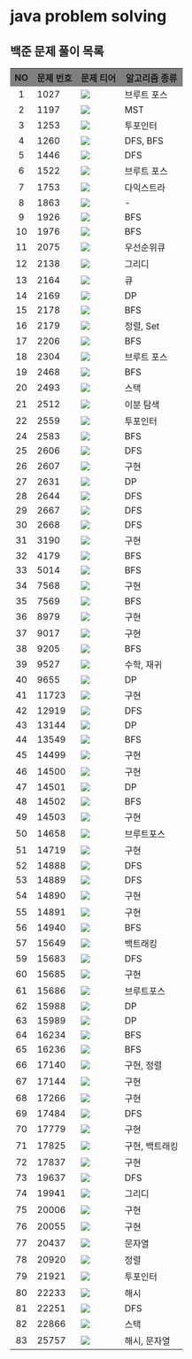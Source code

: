 # java problem solving


<html>
<body>
    <h2> 백준 문제 풀이 목록 </h2>
    <table>
        <tr style="background-color:gray;">
            <th>NO</th>
            <th>문제 번호</th>
            <th>문제 티어</th>
            <th>알고리즘 종류</th>
        </tr>
        <tr>
            <td align="center">1</td>
            <td>1027</td>
            <td><img src="https://img.shields.io/badge/Gold%204-gold?style=flat-square"></td>
            <td>브루트 포스</td>
        </tr>        
        <tr>
            <td align="center">2</td>
            <td>1197</td>
            <td><img src="https://img.shields.io/badge/Gold%204-gold?style=flat-square"></td>
            <td>MST</td>
        </tr>        
        <tr>
            <td align="center">3</td>
            <td>1253</td>
            <td><img src="https://img.shields.io/badge/Gold%204-gold?style=flat-square"></td>
            <td>투포인터</td>
        </tr>        
        <tr>
            <td align="center">4</td>
            <td>1260</td>
            <td><img src="https://img.shields.io/badge/Silver%202-silver?style=flat-square"></td>
            <td>DFS, BFS</td>
        </tr>        
        <tr>
            <td align="center">5</td>
            <td>1446</td>
            <td><img src="https://img.shields.io/badge/Silver%201-silver?style=flat-square"></td>
            <td>DFS</td>
        </tr>        
        <tr>
            <td align="center">6</td>
            <td>1522</td>
            <td><img src="https://img.shields.io/badge/Gold%205-gold?style=flat-square"></td>
            <td>브루트 포스</td>
        </tr>        
        <tr>
            <td align="center">7</td>
            <td>1753</td>
            <td><img src="https://img.shields.io/badge/Gold%204-gold?style=flat-square"></td>
            <td>다익스트라</td>
        </tr>        
        <tr>
            <td align="center">8</td>
            <td>1863</td>
            <td><img src="https://img.shields.io/badge/Gold%204-gold?style=flat-square"></td>
            <td>-</td>
        </tr>        
        <tr>
            <td align="center">9</td>
            <td>1926</td>
            <td><img src="https://img.shields.io/badge/Silver%201-silver?style=flat-square"></td>
            <td>BFS</td>
        </tr>        
        <tr>
            <td align="center">10</td>
            <td>1976</td>
            <td><img src="https://img.shields.io/badge/Gold%204-gold?style=flat-square"></td>
            <td>BFS</td>
        </tr>        
        <tr>
            <td align="center">11</td>
            <td>2075</td>
            <td><img src="https://img.shields.io/badge/Silver%202-silver?style=flat-square"></td>
            <td>우선순위큐</td>
        </tr>        
        <tr>
            <td align="center">12</td>
            <td>2138</td>
            <td><img src="https://img.shields.io/badge/Gold%205-gold?style=flat-square"></td>
            <td>그리디</td>
        </tr>        
        <tr>
            <td align="center">13</td>
            <td>2164</td>
            <td><img src="https://img.shields.io/badge/Silver%204-silver?style=flat-square"></td>
            <td>큐</td>
        </tr>        
        <tr>
            <td align="center">14</td>
            <td>2169</td>
            <td><img src="https://img.shields.io/badge/Gold%202-gold?style=flat-square"></td>
            <td>DP</td>
        </tr>        
        <tr>
            <td align="center">15</td>
            <td>2178</td>
            <td><img src="https://img.shields.io/badge/Silver%201-silver?style=flat-square"></td>
            <td>BFS</td>
        </tr>        
        <tr>
            <td align="center">16</td>
            <td>2179</td>
            <td><img src="https://img.shields.io/badge/Gold%204-gold?style=flat-square"></td>
            <td>정렬, Set</td>
        </tr>
        <tr>
            <td align="center">17</td>
            <td>2206</td>
            <td><img src="https://img.shields.io/badge/Gold%203-gold?style=flat-square"></td>
            <td>BFS</td>
        </tr>
        <tr>
            <td align="center">18</td>
            <td>2304</td>
            <td><img src="https://img.shields.io/badge/Silver%202-silver?style=flat-square"></td>
            <td>브루트 포스</td>
        </tr>
        <tr>
            <td align="center">19</td>
            <td>2468</td>
            <td><img src="https://img.shields.io/badge/Silver%201-silver?style=flat-square"></td>
            <td>BFS</td>
        </tr>
        <tr>
            <td align="center">20</td>
            <td>2493</td>
            <td><img src="https://img.shields.io/badge/Gold%205-gold?style=flat-square"></td>
            <td>스택</td>
        </tr>
        <tr>
            <td align="center">21</td>
            <td>2512</td>
            <td><img src="https://img.shields.io/badge/Silver%202-silver?style=flat-square"></td>
            <td>이분 탐색</td>
        </tr>
        <tr>
            <td align="center">22</td>
            <td>2559</td>
            <td><img src="https://img.shields.io/badge/Silver%203-silver?style=flat-square"></td>
            <td>투포인터</td>
        </tr>
        <tr>
            <td align="center">24</td>
            <td>2583</td>
            <td><img src="https://img.shields.io/badge/Silver%201-silver?style=flat-square"></td>
            <td>BFS</td>
        </tr>
        <tr>
            <td align="center">25</td>
            <td>2606</td>
            <td><img src="https://img.shields.io/badge/Silver%202-silver?style=flat-square"></td>
            <td>DFS</td>
        </tr>
        <tr>
            <td align="center">26</td>
            <td>2607</td>
            <td><img src="https://img.shields.io/badge/Silver%202-silver?style=flat-square"></td>
            <td>구현</td>
        </tr>
        <tr>
            <td align="center">27</td>
            <td>2631</td>
            <td><img src="https://img.shields.io/badge/Gold%204-gold?style=flat-square"></td>
            <td>DP</td>
        </tr>
        <tr>
            <td align="center">28</td>
            <td>2644</td>
            <td><img src="https://img.shields.io/badge/Silver%202-silver?style=flat-square"></td>
            <td>DFS</td>
        </tr>
        <tr>
            <td align="center">29</td>
            <td>2667</td>
            <td><img src="https://img.shields.io/badge/Silver%201-silver?style=flat-square"></td>
            <td>DFS</td>
        </tr>
        <tr>
            <td align="center">30</td>
            <td>2668</td>
            <td><img src="https://img.shields.io/badge/Gold%205-gold?style=flat-square"></td>
            <td>DFS</td>
        </tr>
        <tr>
            <td align="center">31</td>
            <td>3190</td>
            <td><img src="https://img.shields.io/badge/Gold%204-gold?style=flat-square"></td>
            <td>구현</td>
        </tr>
        <tr>
            <td align="center">32</td>
            <td>4179</td>
            <td><img src="https://img.shields.io/badge/Gold%204-gold?style=flat-square"></td>
            <td>BFS</td>
        </tr>
        <tr>
            <td align="center">33</td>
            <td>5014</td>
            <td><img src="https://img.shields.io/badge/Silver%201-silver?style=flat-square"></td>
            <td>BFS</td>
        </tr>
        <tr>
            <td align="center">34</td>
            <td>7568</td>
            <td><img src="https://img.shields.io/badge/Silver%205-silver?style=flat-square"></td>
            <td>구현</td>
        </tr>
        <tr>
            <td align="center">35</td>
            <td>7569</td>
            <td><img src="https://img.shields.io/badge/Gold%205-gold?style=flat-square"></td>
            <td>BFS</td>
        </tr>
        <tr>
            <td align="center">36</td>
            <td>8979</td>
            <td><img src="https://img.shields.io/badge/Silver%205-silver?style=flat-square"></td>
            <td>구현</td>
        </tr>
        <tr>
            <td align="center">37</td>
            <td>9017</td>
            <td><img src="https://img.shields.io/badge/Silver%203-silver?style=flat-square"></td>
            <td>구현</td>
        </tr>
        <tr>
            <td align="center">38</td>
            <td>9205</td>
            <td><img src="https://img.shields.io/badge/Gold%205-gold?style=flat-square"></td>
            <td>BFS</td>
        </tr>
        <tr>
            <td align="center">39</td>
            <td>9527</td>
            <td><img src="https://img.shields.io/badge/Gold%202-gold?style=flat-square"></td>
            <td>수학, 재귀</td>
        </tr>
        <tr>
            <td align="center">40</td>
            <td>9655</td>
            <td><img src="https://img.shields.io/badge/Silver%205-silver?style=flat-square"></td>
            <td>DP</td>
        </tr>
        <tr>
            <td align="center">41</td>
            <td>11723</td>
            <td><img src="https://img.shields.io/badge/Silver%205-silver?style=flat-square"></td>
            <td>구현</td>
        </tr>
        <tr>
            <td align="center">42</td>
            <td>12919</td>
            <td><img src="https://img.shields.io/badge/Gold%205-gold?style=flat-square"></td>
            <td>DFS</td>
        </tr>
        <tr>
            <td align="center">43</td>
            <td>13144</td>
            <td><img src="https://img.shields.io/badge/Gold%204-gold?style=flat-square"></td>
            <td>DP</td>
        </tr>
        <tr>
            <td align="center">44</td>
            <td>13549</td>
            <td><img src="https://img.shields.io/badge/Gold%205-gold?style=flat-square"></td>
            <td>BFS</td>
        </tr>
        <tr>
            <td align="center">45</td>
            <td>14499</td>
            <td><img src="https://img.shields.io/badge/Gold%204-gold?style=flat-square"></td>
            <td>구현</td>
        </tr>
        <tr>
            <td align="center">46</td>
            <td>14500</td>
            <td><img src="https://img.shields.io/badge/Gold%204-gold?style=flat-square"></td>
            <td>구현</td>
        </tr>
        <tr>
            <td align="center">47</td>
            <td>14501</td>
            <td><img src="https://img.shields.io/badge/Silver%203-silver?style=flat-square"></td>
            <td>DP</td>
        </tr>
        <tr>
            <td align="center">48</td>
            <td>14502</td>
            <td><img src="https://img.shields.io/badge/Gold%204-gold?style=flat-square"></td>
            <td>BFS</td>
        </tr>
        <tr>
            <td align="center">49</td>
            <td>14503</td>
            <td><img src="https://img.shields.io/badge/Gold%205-gold?style=flat-square"></td>
            <td>구현</td>
        </tr>
        <tr>
            <td align="center">50</td>
            <td>14658</td>
            <td><img src="https://img.shields.io/badge/Gold%203-gold?style=flat-square"></td>
            <td>브루트포스</td>
        </tr>
        <tr>
            <td align="center">51</td>
            <td>14719</td>
            <td><img src="https://img.shields.io/badge/Gold%205-gold?style=flat-square"></td>
            <td>구현</td>
        </tr>
        <tr>
            <td align="center">52</td>
            <td>14888</td>
            <td><img src="https://img.shields.io/badge/Silver%201-silver?style=flat-square"></td>
            <td>DFS</td>
        </tr>
        <tr>
            <td align="center">53</td>
            <td>14889</td>
            <td><img src="https://img.shields.io/badge/Silver%201-silver?style=flat-square"></td>
            <td>DFS</td>
        </tr>
        <tr>
            <td align="center">54</td>
            <td>14890</td>
            <td><img src="https://img.shields.io/badge/Gold%203-gold?style=flat-square"></td>
            <td>구현</td>
        </tr>
        <tr>
            <td align="center">55</td>
            <td>14891</td>
            <td><img src="https://img.shields.io/badge/Gold%205-gold?style=flat-square"></td>
            <td>구현</td>
        </tr>
        <tr>
            <td align="center">56</td>
            <td>14940</td>
            <td><img src="https://img.shields.io/badge/Silver%201-silver?style=flat-square"></td>
            <td>BFS</td>
        </tr>
        <tr>
            <td align="center">57</td>
            <td>15649</td>
            <td><img src="https://img.shields.io/badge/Silver%203-silver?style=flat-square"></td>
            <td>백트래킹</td>
        </tr>
        <tr>
            <td align="center">59</td>
            <td>15683</td>
            <td><img src="https://img.shields.io/badge/Gold%204-gold?style=flat-square"></td>
            <td>DFS</td>
        </tr>
        <tr>
            <td align="center">60</td>
            <td>15685</td>
            <td><img src="https://img.shields.io/badge/Gold%203-gold?style=flat-square"></td>
            <td>구현</td>
        </tr>
        <tr>
            <td align="center">61</td>
            <td>15686</td>
            <td><img src="https://img.shields.io/badge/Gold%205-gold?style=flat-square"></td>
            <td>브루트포스</td>
        </tr>
        <tr>
            <td align="center">62</td>
            <td>15988</td>
            <td><img src="https://img.shields.io/badge/Silver%202-silver?style=flat-square"></td>
            <td>DP</td>
        </tr>
        <tr>
            <td align="center">63</td>
            <td>15989</td>
            <td><img src="https://img.shields.io/badge/Gold%205-gold?style=flat-square"></td>
            <td>DP</td>
        </tr>
        <tr>
            <td align="center">64</td>
            <td>16234</td>
            <td><img src="https://img.shields.io/badge/Gold%204-gold?style=flat-square"></td>
            <td>BFS</td>
        </tr>
        <tr>
            <td align="center">65</td>
            <td>16236</td>
            <td><img src="https://img.shields.io/badge/Gold%203-gold?style=flat-square"></td>
            <td>BFS</td>
        </tr>
        <tr>
            <td align="center">66</td>
            <td>17140</td>
            <td><img src="https://img.shields.io/badge/Gold%204-gold?style=flat-square"></td>
            <td>구현, 정렬</td>
        </tr>
        <tr>
            <td align="center">67</td>
            <td>17144</td>
            <td><img src="https://img.shields.io/badge/Gold%204-gold?style=flat-square"></td>
            <td>구현</td>
        </tr>
        <tr>
            <td align="center">68</td>
            <td>17266</td>
            <td><img src="https://img.shields.io/badge/Silver%204-silver?style=flat-square"></td>
            <td>구현</td>
        </tr>
        <tr>
            <td align="center">69</td>
            <td>17484</td>
            <td><img src="https://img.shields.io/badge/Silver%203-silver?style=flat-square"></td>
            <td>DFS</td>
        </tr>
        <tr>
            <td align="center">70</td>
            <td>17779</td>
            <td><img src="https://img.shields.io/badge/Gold%203-gold?style=flat-square"></td>
            <td>구현</td>
        </tr>
        <tr>
            <td align="center">71</td>
            <td>17825</td>
            <td><img src="https://img.shields.io/badge/Gold%202-gold?style=flat-square"></td>
            <td>구현, 백트래킹</td>
        </tr>
        <tr>
            <td align="center">72</td>
            <td>17837</td>
            <td><img src="https://img.shields.io/badge/Gold%202-gold?style=flat-square"></td>
            <td>구현</td>
        </tr>
        <tr>
            <td align="center">73</td>
            <td>19637</td>
            <td><img src="https://img.shields.io/badge/Gold%204-gold?style=flat-square"></td>
            <td>DFS</td>
        </tr>
        <tr>
            <td align="center">74</td>
            <td>19941</td>
            <td><img src="https://img.shields.io/badge/Silver%203-silver?style=flat-square"></td>
            <td>그리디</td>
        </tr>
        <tr>
            <td align="center">75</td>
            <td>20006</td>
            <td><img src="https://img.shields.io/badge/Silver%201-silver?style=flat-square"></td>
            <td>구현</td>
        </tr>
        <tr>
            <td align="center">76</td>
            <td>20055</td>
            <td><img src="https://img.shields.io/badge/Gold%205-gold?style=flat-square"></td>
            <td>구현</td>
        </tr>
        <tr>
            <td align="center">77</td>
            <td>20437</td>
            <td><img src="https://img.shields.io/badge/Gold%205-gold?style=flat-square"></td>
            <td>문자열</td>
        </tr>
        <tr>
            <td align="center">78</td>
            <td>20920</td>
            <td><img src="https://img.shields.io/badge/Silver%203-silver?style=flat-square"></td>
            <td>정렬</td>
        </tr>
        <tr>
            <td align="center">79</td>
            <td>21921</td>
            <td><img src="https://img.shields.io/badge/Silver%203-silver?style=flat-square"></td>
            <td>투포인터</td>
        </tr>
        <tr>
            <td align="center">80</td>
            <td>22233</td>
            <td><img src="https://img.shields.io/badge/Silver%202-silver?style=flat-square"></td>
            <td>해시</td>
        </tr>
        <tr>
            <td align="center">81</td>
            <td>22251</td>
            <td><img src="https://img.shields.io/badge/Gold%205-gold?style=flat-square"></td>
            <td>DFS</td>
        </tr>
        <tr>
            <td align="center">82</td>
            <td>22866</td>
            <td><img src="https://img.shields.io/badge/Gold%203-gold?style=flat-square"></td>
            <td>스택</td>
        </tr>
        <tr>
            <td align="center">83</td>
            <td>25757</td>
            <td><img src="https://img.shields.io/badge/Silver%205-silver?style=flat-square"></td>
            <td>해시, 문자열</td>
        </tr>
    </table>

</body>

</html>